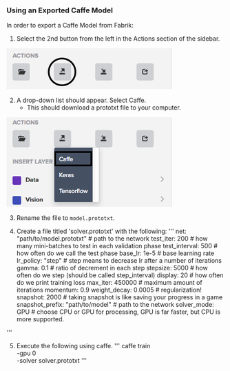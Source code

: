 ### Using an Exported Caffe Model

In order to export a Caffe Model from Fabrik:

1. Select the 2nd button from the left in the Actions section of the sidebar.
<img src="exportbutton.png">

2. A drop-down list should appear. Select Caffe.
    * This should download a prototxt file to your computer.
<img src="exportcaffe.png">

3. Rename the file to `model.prototxt`.

4. Create a file titled 'solver.prototxt' with the following:
'''
net: "path/to/model.prototxt"    # path to the network
test_iter: 200                   # how many mini-batches to test in each validation phase
test_interval: 500               # how often do we call the test phase
base_lr: 1e-5                    # base learning rate
lr_policy: "step"                # step means to decrease lr after a number of iterations
gamma: 0.1                       # ratio of decrement in each step
stepsize: 5000                   # how often do we step (should be called step_interval)
display: 20                      # how often do we print training loss
max_iter: 450000                 # maximum amount of iterations
momentum: 0.9
weight_decay: 0.0005             # regularization!
snapshot: 2000                   # taking snapshot is like saving your progress in a game
snapshot_prefix: "path/to/model" # path to the network
solver_mode: GPU                 # choose CPU or GPU for processing, GPU is far faster, but CPU is more supported.

'''

5. Execute the following using caffe.
'''
caffe train \
  -gpu 0 \
  -solver solver.prototxt
'''